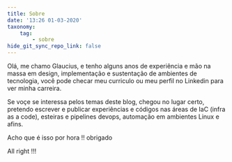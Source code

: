 ```yaml
---
title: Sobre
date: '13:26 01-03-2020'
taxonomy:
    tag:
        - sobre
hide_git_sync_repo_link: false
---
```


Olá, me chamo Glaucius, e tenho alguns anos de experiência e mão na massa em design, implementação e sustentação de ambientes de tecnologia, você pode checar meu curriculo ou meu perfil no Linkedin para ver minha carreira.

Se voçe se interessa pelos temas deste blog, chegou no lugar certo, pretendo escrever e publicar experiẽncias e códigos nas áreas de IaC (infra as a code), esteiras e pipelines devops, automação em ambientes Linux e afins.

Acho que é isso por hora !! obrigado

All right !!!
